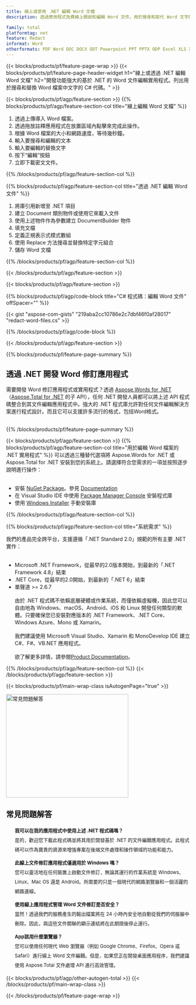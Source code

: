 ```yaml
---
title: 線上或使用 .NET 編輯 Word 文檔
description: 透過應用程式免費線上開啟和編輯 Word 文件。用於搜尋和取代 Word 文字的 .NET API C# 程式碼。

family: total
platformtag: net
feature: Redact
informat: Word
otherformats: PDF Word DOC DOCX ODT Powerpoint PPT PPTX ODP Excel XLS XLSX ODS
---
```

{{< blocks/products/pf/feature-page-wrap >}}
{{< blocks/products/pf/feature-page-header-widget h1="線上或透過 .NET 編輯 Word 文檔" h2="開發功能強大的基於 .NET 的 Word 文件編輯實用程式。列出用於搜尋和替換 Word 檔案中文字的 C# 代碼。" >}}

{{< blocks/products/pf/agp/feature-section >}}
{{% blocks/products/pf/agp/feature-section-col title="線上編輯 Word 文檔" %}}

1. 透過上傳導入 Word 檔案。
1. 透過拖放註釋應用程式在放置區域內點擊來完成此操作。
1. 根據 Word 檔案的大小和網路速度，等待幾秒鐘。
1. 輸入要搜尋和編輯的文本
1. 輸入要編輯的替換文字
1. 按下“編輯”按鈕
1. 立即下載密文文件。

{{% /blocks/products/pf/agp/feature-section-col %}}

{{% blocks/products/pf/agp/feature-section-col title="透過 .NET 編輯 Word 文件" %}}

1. 將庫引用新增至 .NET 項目
1. 建立 Document 類別物件或使用它來載入文件
1. 使用上述物件作為參數建立 DocumentBuilder 物件
1. 填充文檔
1. 定義正規表示式模式數組
1. 使用 Replace 方法搜尋並替換特定字元組合
1. 儲存 Word 文檔

{{% /blocks/products/pf/agp/feature-section-col %}}

{{< /blocks/products/pf/agp/feature-section >}}

{{< blocks/products/pf/agp/feature-section >}}

{{% blocks/products/pf/agp/code-block title="C# 程式碼：編輯 Word 文件" offSpacer="" %}}

{{< gist "aspose-com-gists" "219aba2cc10786e2c7dbf46f0af28017" "redact-word-files.cs" >}}

{{% /blocks/products/pf/agp/code-block %}}

{{< /blocks/products/pf/agp/feature-section >}}

{{% blocks/products/pf/feature-page-summary %}}

<h2>透過 .NET 開發 Word 修訂應用程式</h2>

需要開發 Word 修訂應用程式或實用程式？透過 [Aspose.Words for .NET](https://products.aspose.com/words/zh-hant/net/)（[Aspose.Total for .NET](https://products.aspose.com/total/zh-hant/net/) 的子 API），任何 .NET 開發人員都可以將上述 API 程式碼整合到其文件編輯應用程式中。強大的 .NET 程式庫允許對任何文件編輯解決方案進行程式設計。而且它可以支援許多流行的格式，包括Word格式。<br /><br />

{{% /blocks/products/pf/feature-page-summary %}}

{{< blocks/products/pf/agp/feature-section >}}
{{% blocks/products/pf/agp/feature-section-col title="用於編輯 Word 檔案的 .NET 實用程式" %}}
可以透過三種替代選項將 Aspose.Words for .NET 或 Aspose.Total for .NET 安裝到您的系統上。請選擇符合您需求的一項並按照逐步說明進行操作：<br /><br />

- 安裝 [NuGet Package](https://www.nuget.org/packages/Aspose.Words/)。參見 [Documentation](https://docs.aspose.com/words/net/installation/#install-or-update-aspose-words-for-net-using-nuget)
- 在 Visual Studio IDE 中使用 [Package Manager Console](https://docs.aspose.com/words/net/installation/#install-or-update-asposewords-using-package-manager-console) 安裝程式庫
- 使用 [Windows Installer](https://docs.aspose.com/words/net/installation/#install-asposewords-for-net-using-installer) 手動安裝庫

{{% /blocks/products/pf/agp/feature-section-col %}}

{{% blocks/products/pf/agp/feature-section-col title="系統需求" %}}

我們的產品完全跨平台，支援遵循「.NET Standard 2.0」規範的所有主要 .NET 實作：<br /><br />

- Microsoft .NET Framework，從最早的2.0版本開始，到最新的「.NET Framework 4.8」結束
- .NET Core，從最早的2.0開始，到最新的「.NET 6」結束
- 單聲道 >= 2.6.7
<br /><br />
由於 .NET 程式碼不依賴底層硬體或作業系統，而僅依賴虛擬機，因此您可以自由地為 Windows、macOS、Android、iOS 和 Linux 開發任何類型的軟體。只要確保您已安裝對應版本的 .NET Framework、.NET Core、Windows Azure、Mono 或 Xamarin。<br /><br />
我們建議使用 Microsoft Visual Studio、Xamarin 和 MonoDevelop IDE 建立 C#、F#、VB.NET 應用程式。
<br /><br />
欲了解更多詳情，請參閱[Product Documentation](https://docs.aspose.com/words/net/system-requirements/)。

{{% /blocks/products/pf/agp/feature-section-col %}}
{{< /blocks/products/pf/agp/feature-section >}}

{{< blocks/products/pf/main-wrap-class isAutogenPage="true" >}}

<style>.howtolist li{margin-right: 0!important;line-height: 26px;position: relative;margin-bottom: 10px;font-size: 13px;list-style-type: none;}</style>
<div class="col-md-12 tl bg-gray-dark howtolist section">
  <a class="anchor" name="faqpage"></a>
  <div class="container tl dflex" itemscope="" itemtype="https://schema.org/FAQPage">
      <div class="col-md-4 howtosectiongfx">
          <img class="social-panel-hide-on-mobile" src="https://www.groupdocs.cloud/templates/brand/images/groupdocs/conversion/groupdocs_conversion-brand.png" alt="常見問題解答" width="335" height="283">
      </div>
      <div class="howtosection col-md-8">
          <div>
              <h2>常見問題解答</h2>
              <ul>
                  <li itemscope="" itemprop="mainEntity" itemtype="https://schema.org/Question">
                      <div>
                          <span itemprop="name"><b>我可以在我的應用程式中使用上述 .NET 程式碼嗎？</b></span>
                      </div>
                      <div itemscope="" itemprop="acceptedAnswer" itemtype="https://schema.org/Answer">
                          <span itemprop="text">是的，歡迎您下載此程式碼並將其用於開發基於 .NET 的文件編輯應用程式。此程式碼可以作為寶貴的資源來增強專案在後端文件處理和操作領域的功能和能力。</span>
                      </div>
                  </li>
                  <li itemscope="" itemprop="mainEntity" itemtype="https://schema.org/Question">
                      <div>
                          <span itemprop="name"><b>此線上文件修訂應用程式僅適用於 Windows 嗎？</b></span>
                      </div>
                      <div itemscope="" itemprop="acceptedAnswer" itemtype="https://schema.org/Answer">
                          <span itemprop="text">您可以靈活地在任何裝置上啟動文件修訂，無論其運行的作業系統是 Windows、Linux、Mac OS 還是 Android。所需要的只是一個現代的網路瀏覽器和一個活躍的網路連線。</span>
                      </div>
                  </li>
                  <li itemscope="" itemprop="mainEntity" itemtype="https://schema.org/Question">
                      <div>
                          <span itemprop="name"><b>使用線上應用程式管理 Word 文件修訂是否安全？</b></span>
                      </div>
                      <div itemscope="" itemprop="acceptedAnswer" itemtype="https://schema.org/Answer">
                          <span itemprop="text">當然！透過我們的服務產生的輸出檔案將在 24 小時內安全地自動從我們的伺服器中刪除。因此，與這些文件關聯的顯示連結將在此期限後停止運行。</span>
                      </div>
                  </li>                 
                  <li itemscope="" itemprop="mainEntity" itemtype="https://schema.org/Question">
                      <div>
                          <span itemprop="name"><b>App該用什麼瀏覽器？</b></span>
                      </div>
                      <div itemscope="" itemprop="acceptedAnswer" itemtype="https://schema.org/Answer">
                          <span itemprop="text">您可以使用任何現代 Web 瀏覽器（例如 Google Chrome、Firefox、Opera 或 Safari）進行線上 Word 文件編輯。但是，如果您正在開發桌面應用程序，我們建議使用 Aspose.Total 文件處理 API 進行高效管理。</span>
                      </div>
                  </li>
              </ul>
          </div>
      </div>
  </div>

{{< blocks/products/pf/agp/other-autogen-total >}}
{{< /blocks/products/pf/main-wrap-class >}}

{{< /blocks/products/pf/feature-page-wrap >}}